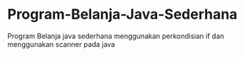 # Program-Belanja-Java-Sederhana
Program Belanja java sederhana menggunakan perkondisian if dan menggunakan scanner pada java
